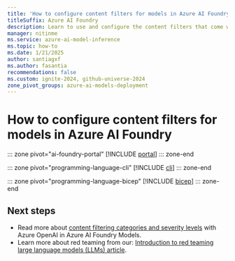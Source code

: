 ```yaml
---
title: 'How to configure content filters for models in Azure AI Foundry'
titleSuffix: Azure AI Foundry
description: Learn to use and configure the content filters that come with Azure AI Foundry, including getting approval for gated modifications.
manager: nitinme
ms.service: azure-ai-model-inference
ms.topic: how-to
ms.date: 1/21/2025
author: santiagxf
ms.author: fasantia 
recommendations: false
ms.custom: ignite-2024, github-universe-2024
zone_pivot_groups: azure-ai-models-deployment
---
```


# How to configure content filters for models in Azure AI Foundry

::: zone pivot="ai-foundry-portal"
[!INCLUDE [portal](../includes/configure-content-filters/portal.md)]
::: zone-end

::: zone pivot="programming-language-cli"
[!INCLUDE [cli](../includes/configure-content-filters/cli.md)]
::: zone-end

::: zone pivot="programming-language-bicep"
[!INCLUDE [bicep](../includes/configure-content-filters/bicep.md)]
::: zone-end

## Next steps

- Read more about [content filtering categories and severity levels](../concepts/content-filter.md) with Azure OpenAI in Azure AI Foundry Models.
- Learn more about red teaming from our: [Introduction to red teaming large language models (LLMs) article](../../../ai-services/openai/concepts/red-teaming.md).
